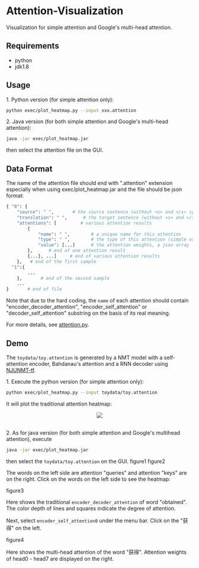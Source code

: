 # Attention-Visualization
Visualization for simple attention and Google's multi-head attention.

## Requirements

- python
- jdk1.8

## Usage

1\. Python version (for simple attention only):

``` bash
python exec/plot_heatmap.py --input xxx.attention
```

2\. Java version (for both simple attention and Google's multi-head attention):
``` bash
java -jar exec/plot_heatmap.jar
```
then select the attention file on the GUI.


## Data Format

The name of the attention file should end with ".attention" extension especially when using exec/plot_heatmap.jar and the file should be json format:

``` python
{ "0": {
    "source": " ",       # the source sentence (without <s> and </s> symbols)
    "translation": " ",      # the target sentence (without <s> and </s> symbols)
    "attentions": [         # various attention results
        {
            "name": " ",        # a unique name for this attention
            "type": " ",        # the type of this attention (simple or multihead)
            "value": [...]      # the attention weights, a json array
        },      # end of one attention result
        {...}, ...]     # end of various attention results
    },   # end of the first sample
  "1":{
        ...
    },       # end of the second sample
    ...
}       # end of file
```

Note that due to the hard coding, the `name` of each attention should contain "encoder_decoder_attention", "encoder_self_attention" or "decoder_self_attention" substring on the basis of its real meaning.

For more details, see [attention.py](https://github.com/zhaocq-nlp/NJUNMT-tf/blob/master/njunmt/inference/attention.py).

## Demo

The `toydata/toy.attention` is generated by a NMT model with a self-attention encoder, Bahdanau's attention and a RNN decoder using [NJUNMT-tf](https://github.com/zhaocq-nlp/NJUNMT-tf).

1\. Execute the python version (for simple attention only):

``` bash
python exec/plot_heatmap.py --input toydata/toy.attention
```
It will plot the traditional attention heatmap:

<div align="center">
  <img src="https://github.com/zhaocq-nlp/Attention-Visualization/blob/master/toydata/figures/java-heatmap1.png"><br><br>
</div>


2\. As for java version (for both simple attention and Google's multihead attention), execute
``` bash
java -jar exec/plot_heatmap.jar
```
then select the `toydata/toy.attention` on the GUI.
figure1 figure2

The words on the left side are attention "queries" and attention "keys" are on the right. Click on the words on the left side to see the heatmap:

figure3

Here shows the traditional `encoder_decoder_attention` of word "obtained". The color depth of lines and squares indicate the degree of attention.

Next, select `encoder_self_attention0` under the menu bar. Click on the "获得" on the left.

figure4

Here shows the multi-head attention of the word "获得". Attention weights of head0 - head7 are displayed on the right.